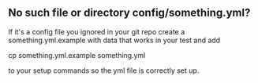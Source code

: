 ## No such file or directory config/something.yml?

If it's a config file you ignored in your git repo create a something.yml.example with data that works in your test and add

  cp something.yml.example something.yml

to your setup commands so the yml file is correctly set up.
